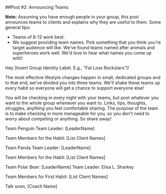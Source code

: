 ##Post #2: Announcing Teams

**Note:** Assuming you have enough people in your group, this post announces teams to clients and explains why they are useful to them. Some general tips:

- Teams of 8-12 work best.
- We suggest providing team names. Pick something that you think you're target audience will like. We've found teams named after animals and superheroes work well. We'd love to hear what names you come up with!

Hey [Insert Group Identity Label. E.g., "Fat Loss Rockstars"]!
 
The most effective lifestyle changes happen in small, dedicated groups and to that end, we've divided you into three teams. We'll shake these teams up every habit so everyone will get a chance to support everyone else!
 
You will be checking in every night with your teams, but post whatever you want to the whole group whenever you want to. Links, tips, thoughts, struggles, anything you feel comfortable sharing. The purpose of the team is to make checking in more manageable for you, so you don't need to worry about competing or anything. So share away!

Team Penguin
Team Leader: [LeaderName]

Team Members for the Habit:
[List Client Names]

Team Panda
Team Leader: [LeaderName]

Team Members for the Habit:
[List Client Names]

Team Polar Bear: [LeaderName]
Team Leader: Elisa L. Sharkey

Team Members for First Habit:
[List Client Names]

Talk soon,
[Coach Name]
